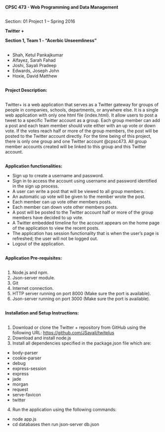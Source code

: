 **CPSC 473 - Web Programming and Data Management**
## 
Section: 01
Project 1 – Spring 2016



**Twitter +**








**Section 1, Team 1 - “Acerbic Unseemliness”**
##
* Shah, Ketul Pankajkumar
*	Alfayez, Sarah Fahad
*	Joshi, Sayali Pradeep
*	Edwards, Joseph John
*	Hoxie, David Matthew

##
**Project Description:**
##
  Twitter+ is a web application that serves as a Twitter gateway for groups of people in companies, schools, departments, or anywhere else. It is a single web application with only one html file (index.html). It allow users to post a tweet to a specific Twitter account as a group. Each group member can add a post and each team member should vote either with an up vote or down vote. If the votes reach half or more of the group members, the post will be posted to the Twitter account directly. For the time being of this project, there is only one group and one Twitter account @cpsc473. All group member accounts created will be linked to this group and this Twitter account.
  
##
**Application functionalities:**
*	Sign up to create a username and password.
*	Sign in to access the account using username and password identified in the sign up process.
*	A user can write a post that will be viewed to all group members.
*	An automatic up vote will be given to the member wrote the post.
*	Each member can up vote other members posts.
*	Each member can down vote other members posts.
*	A post will be posted to the Twitter account half or more of the group members have decided to up vote.
*	A Twitter embedded timeline for the account appears on the home page of the application to view the recent posts.  
*	The application has session functionality that is when the user’s page is refreshed; the user will not be logged out.  
*	Logout of the application.

##
**Application Pre-requisites:**
##
1.	Node.js and npm.
2.	Json-server module.
3.	Git
4.	Internet connection.
5.	HTTP server running on port 8000 (Make sure the port is available).
6.	Json-server running on port 3000 (Make sure the port is available).

##
**Installation and Setup Instructions:**
##
1.	Download or clone the Twitter + repository from GitHub using the following URL: https://github.com/JSayali/twitplus
2.  Download and install node.js 
3.	Install all dependencies specified in the package.json file which are:
  *	body-parser
  *	cookie-parser
  *	debug
  *	express-session
  *	express
  *	jade
  *	morgan
  *	request
  *	serve-favicon
  *	twitter
4.	Run the application using the following commands:
  *	node app.js 
  *	cd databases then run json-server db.json

